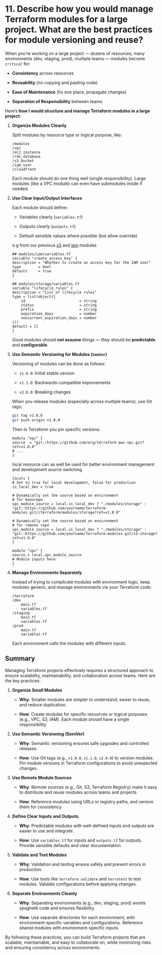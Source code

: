 # 11. Describe how you would manage Terraform modules for a large project. What are the best practices for module versioning and reuse?

When you're working on a large project — dozens of resources, many environments (dev, staging, prod), multiple teams — modules become _`critical`_ for:

- **Consistency** across resources

- **Reusability** (no copying and pasting code)

- **Ease of Maintenance** (fix one place, propagate changes)

- **Separation of Responsibility** between teams

Here’s **how I would structure and manage Terraform modules in a large project**:

1. **Organize Modules Cleanly**

    Split modules by resource type or logical purpose, like:

    ```plaintext
    /modules
    /vpc
    /ec2_instance
    /rds_database
    /s3_bucket
    /iam_user
    /cloudfront
    ```

    Each module should do one thing well (single responsibility).
    Large modules (like a VPC module) can even have submodules inside if needed.

2. **Use Clear Input/Output Interfaces**

    Each module should define:

    - Variables clearly (`variables.tf`)

    - Outputs clearly (`outputs.tf`)

    - Default sensible values where possible (but allow override)

    e.g from our previous [s3](terraform/modules/storage) and [iam](terraform/modules/iam) modules

    ```hcl
    ## modules/iam/variables.tf
    variable "create_access_key" {
    description = "Whether to create an access key for the IAM user"
    type        = bool
    default     = true
    }

    ## modules/storage/variables.tf
    variable "lifecycle_rules" {
    description = "List of lifecycle rules"
    type = list(object({
        id                         = string
        status                     = string
        prefix                     = string
        expiration_days            = number
        noncurrent_expiration_days = number
    }))
    default = []
    }
    ```

    Good modules should **not assume** things — they should be **predictable** and **configurable**.

3. **Use Semantic Versioning for Modules (`SemVer`)**

    Versioning of modules can be done as follows:

    - `v1.0.0`: Initial stable version

    - `v1.1.0`: Backwards-compatible improvements

    - `v2.0.0`: Breaking changes

    When you release modules (especially across multiple teams), use Git tags:

    ```bash
    git tag v1.0.0
    git push origin v1.0.0
    ```

    Then in Terraform you pin specific versions:

    ```hcl
    module "vpc" {
    source  = "git::https://github.com/org/terraform-aws-vpc.git?ref=v1.0.0"
    # ...
    }
    ```

    local resource can as well be used for better environment management and development source switching

    ```hcl
    locals {
    # Set to true for local development, false for production
    is_local_dev = true
    
    # Dynamically set the source based on environment
    # for monorepo
    vpc_module_source = local.is_local_dev ? "./modules/storage" : "git::https://github.com/yourname/terraform-modules.git//terraform/modules/storage?ref=v1.0.0"

    # Dynamically set the source based on environment
    # for remote repo
    vpc_module_source = local.is_local_dev ? "./modules/storage" : "git::https://github.com/yourname/terraform-modules.git/s3-storage?ref=v1.0.0"
    }

    module "vpc" {
    source = local.vpc_module_source
    # Module inputs here
    }
    ```

4. **Manage Environments Separately**

    Instead of trying to complicate modules with environment logic, keep modules generic, and manage environments via your Terraform code:

    ```plaintext
    /terraform
    /dev
        main.tf
        variables.tf
    /staging
        main.tf
        variables.tf
    /prod
        main.tf
        variables.tf
    ```

    Each environment calls the modules with different inputs.

## Summary

Managing Terraform projects effectively requires a structured approach to ensure scalability, maintainability, and collaboration across teams. Here are the key practices:

1. **Organize Small Modules**

    - **Why**: Smaller modules are simpler to understand, easier to reuse, and reduce duplication.

    - **How**: Create modules for specific resources or logical purposes (e.g., VPC, S3, IAM). Each module should have a single responsibility.

2. **Use Semantic Versioning (SemVer)**

    - **Why**: Semantic versioning ensures safe upgrades and controlled releases.

    - **How**: Use Git tags (e.g., `v1.0.0`, `v1.1.0`, `v2.0.0`) to version modules. Pin module versions in Terraform configurations to avoid unexpected changes.

3. **Use Remote Module Sources**

    - **Why**: Remote sources (e.g., Git, S3, Terraform Registry) make it easy to distribute and reuse modules across teams and projects.

    - **How**: Reference modules using URLs or registry paths, and version them for consistency.

4. **Define Clear Inputs and Outputs**

    - **Why**: Predictable modules with well-defined inputs and outputs are easier to use and integrate.

    - **How**: Use `variables.tf` for inputs and `outputs.tf` for outputs. Provide sensible defaults and clear documentation.

5. **Validate and Test Modules**

    - **Why**: Validation and testing ensure safety and prevent errors in production.

    - **How**: Use tools like `terraform validate` and `terratest` to test modules. Validate configurations before applying changes.

6. **Separate Environments Cleanly**

    - **Why**: Separating environments (e.g., dev, staging, prod) avoids spaghetti code and ensures flexibility.

    - **How**: Use separate directories for each environment, with environment-specific variables and configurations. Reference shared modules with environment-specific inputs.

By following these practices, you can build Terraform projects that are scalable, maintainable, and easy to collaborate on, while minimizing risks and ensuring consistency across environments.

